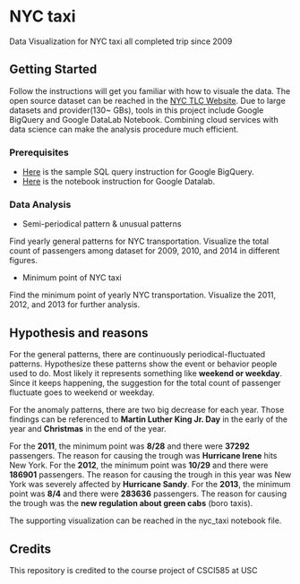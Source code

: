 # NYC taxi

Data Visualization for NYC taxi all completed trip since 2009

## Getting Started

Follow the instructions will get you familiar with how to visuale the data. The open source dataset can be reached in the [NYC TLC Website](http://www.nyc.gov/html/tlc/html/about/trip_record_data.shtml). Due to large datasets and provider(130~ GBs), tools in this project include Google BigQuery and Google DataLab Notebook. Combining cloud services with data science can make the analysis procedure much efficient.

### Prerequisites

* [Here](https://cloud.google.com/bigquery/public-data/nyc-tlc-trips) is the sample SQL query instruction for Google BigQuery.
* [Here](https://cloud.google.com/bigquery/docs/visualize-datalab) is the notebook instruction for Google Datalab.

### Data Analysis

* Semi-periodical pattern & unusual patterns

Find yearly general patterns for NYC transportation. Visualize the total count of passengers among dataset for 2009, 2010, and 2014 in different figures. 

* Minimum point of NYC taxi

Find the minimum point of yearly NYC transportation. Visualize the 2011, 2012, and 2013 for further analysis.

## Hypothesis and reasons

For the general patterns, there are continuously periodical-fluctuated patterns. Hypothesize these patterns show the event or behavior people used to do. Most likely it represents something like **weekend or weekday**. Since it keeps happening, the suggestion for the total count of passenger fluctuate goes to weekend or weekday. 

For the anomaly patterns, there are two big decrease for each year. Those findings can be referenced to **Martin Luther King Jr. Day** in the early of the year and **Christmas** in the end of the year. 

For the **2011**, the minimum point was **8/28** and there were **37292** passengers. The reason for causing the trough was **Hurricane Irene** hits New York. For the **2012**, the minimum point was **10/29** and there were **186901** passengers. The reason for causing the trough in this year was New York was severely affected by **Hurricane Sandy**. For the **2013**, the minimum point was **8/4** and there were **283636** passengers. The reason for causing the trough was the **new regulation about green cabs** (boro taxis). 

The supporting visualization can be reached in the nyc_taxi notebook file.

## Credits

This repository is credited to the course project of CSCI585 at USC 
